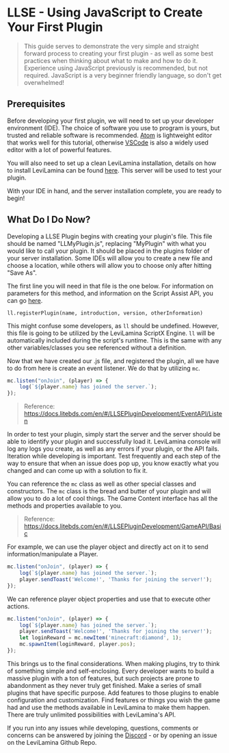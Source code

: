 # LLSE - Using JavaScript to Create Your First Plugin

> This guide serves to demonstrate the very simple and straight forward process to creating your first plugin - as well as some best practices when thinking about what to make and how to do it. Experience using JavaScript previously is recommended, but not required. JavaScript is a very beginner friendly language, so don't get overwhelmed!

## Prerequisites

Before developing your first plugin, we will need to set up your developer environment (IDE). The choice of software you use to program is yours, but trusted and reliable software is recommended. [Atom](https://atom.io/) is lightweight editor that works well for this tutorial, otherwise [VSCode](https://code.visualstudio.com/) is also a widely used editor with a lot of powerful features.

You will also need to set up a clean LeviLamina installation, details on how to install LeviLamina can be found [here](https://docs.litebds.com/en/#/Usage). This server will be used to test your plugin.

With your IDE in hand, and the server installation complete, you are ready to begin!

## What Do I Do Now?

Developing a LLSE Plugin begins with creating your plugin's file. This file should be named "LLMyPlugin.js", replacing "MyPlugin" with what you would like to call your plugin. It should be placed in the plugins folder of your server installation. Some IDEs will allow you to create a new file and choose a location, while others will allow you to choose only after hitting "Save As".

The first line you will need in that file is the one below. For information on parameters for this method, and information on the Script Assist API, you can go [here](https://docs.litebds.com/en/#/LLSEPluginDevelopment/ScriptAPI/ScriptHelp).

`ll.registerPlugin(name, introduction, version, otherInformation)`

This might confuse some developers, as `ll` should be undefined. However, this file is going to be utilized by the LeviLamina ScriptX Engine. `ll` will be automatically included during the script's runtime. This is the same with any other variables/classes you see referenced without a definition.

Now that we have created our .js file, and registered the plugin, all we have to do from here is create an event listener. We do that by utilizing `mc`.


```js
mc.listen("onJoin", (player) => {
    log(`${player.name} has joined the server.`);
});
```
> Reference: https://docs.litebds.com/en/#/LLSEPluginDevelopment/EventAPI/Listen

In order to test your plugin, simply start the server and the server should be able to identify your plugin and successfully load it. LeviLamina console will log any logs you create, as well as any errors if your plugin, or the API fails. Iteration while developing is important. Test frequently and each step of the way to ensure that when an issue does pop up, you know exactly what you changed and can come up with a solution to fix it.

You can reference the `mc` class as well as other special classes and constructors. The `mc` class is the bread and butter of your plugin and will allow you to do a lot of cool things. The Game Content interface has all the methods and properties available to you.
> Reference: https://docs.litebds.com/en/#/LLSEPluginDevelopment/GameAPI/Basic

For example, we can use the player object and directly act on it to send information/manipulate a Player.

```js
mc.listen("onJoin", (player) => {
    log(`${player.name} has joined the server.`);
    player.sendToast('Welcome!', 'Thanks for joining the server!');
});
```

We can reference player object properties and use that to execute other actions.

```js
mc.listen("onJoin", (player) => {
    log(`${player.name} has joined the server.`);
    player.sendToast('Welcome!', 'Thanks for joining the server!');
    let loginReward = mc.newItem('minecraft:diamond', 1);
    mc.spawnItem(loginReward, player.pos);
});
```

This brings us to the final considerations. When making plugins, try to think of something simple and self-enclosing. Every developer wants to build a massive plugin with a ton of features, but such projects are prone to abandonment as they never truly get finished. Make a series of small plugins that have specific purpose. Add features to those plugins to enable configuration and customization. Find features or things you wish the game had and use the methods available in LeviLamina to make them happen. There are truly unlimited possibilities with LeviLamina's API.

If you run into any issues while developing, questions, comments or concerns can be answered by joining the [Discord](https://discord.gg/5HU3cJsVZ5) - or by opening an issue on the LeviLamina Github Repo.
